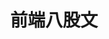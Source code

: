 ---
layout: home

title: 前端八股文
titleTemplate: 聚焦前端领域的各种问题

hero:
  name: 前端八股文
  text: 聚焦前端领域的各种问题
  tagline: 知识的范围是无限的，我们应该持续学习和探索.
  actions:
    - theme: brand
      text: Get Started
      link: /guide/what-is-vitepress
    - theme: alt
      text: View on GitHub
      link: https://github.com/vivipure/bagu-of-fe

---